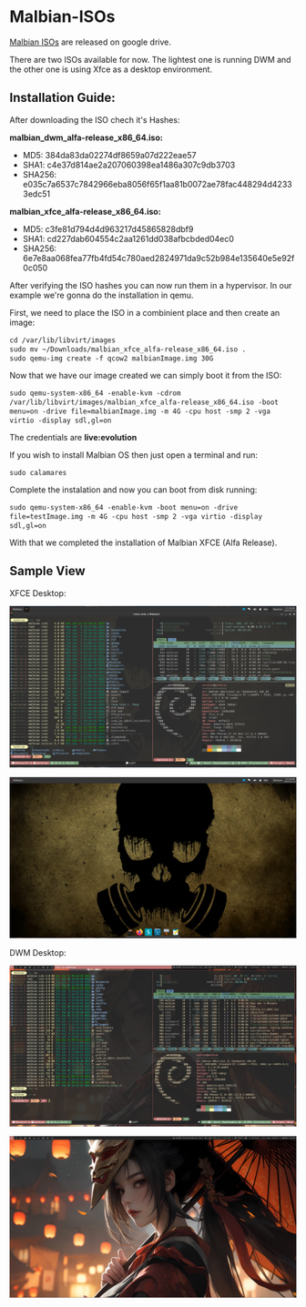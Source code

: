 # Malbian-ISOs

[Malbian ISOs](https://drive.google.com/drive/u/2/folders/1QfVZWiBBJb9UHMUkeOeDuoTZrOpJAYax) are released on google drive.

There are two ISOs available for now. The lightest one is running DWM and the other one is using Xfce as a desktop environment.

## Installation Guide:

After downloading the ISO chech it's Hashes:

**malbian_dwm_alfa-release_x86_64.iso:**
- MD5: 384da83da02274df8659a07d222eae57
- SHA1: c4e37d814ae2a207060398ea1486a307c9db3703
- SHA256: e035c7a6537c7842966eba8056f65f1aa81b0072ae78fac448294d42333edc51

**malbian_xfce_alfa-release_x86_64.iso:**
- MD5: c3fe81d794d4d963217d45865828dbf9
- SHA1: cd227dab604554c2aa1261dd038afbcbded04ec0
- SHA256: 6e7e8aa068fea77fb4fd54c780aed2824971da9c52b984e135640e5e92f0c050 

After verifying the ISO hashes you can now run them in a hypervisor. In our example we're gonna do the installation in qemu.

First, we need to place the ISO in a combinient place and then create an image:
```shell
cd /var/lib/libvirt/images
sudo mv ~/Downloads/malbian_xfce_alfa-release_x86_64.iso .
sudo qemu-img create -f qcow2 malbianImage.img 30G
```
Now that we have our image created we can simply boot it from the ISO:
```shell
sudo qemu-system-x86_64 -enable-kvm -cdrom /var/lib/libvirt/images/malbian_xfce_alfa-release_x86_64.iso -boot menu=on -drive file=malbianImage.img -m 4G -cpu host -smp 2 -vga virtio -display sdl,gl=on
```

The credentials are **live:evolution**

If you wish to install Malbian OS then just open a terminal and run:
```shell
sudo calamares
```

Complete the instalation and now you can boot from disk running:
```shell
sudo qemu-system-x86_64 -enable-kvm -boot menu=on -drive file=testImage.img -m 4G -cpu host -smp 2 -vga virtio -display sdl,gl=on
```

With that we completed the installation of Malbian XFCE (Alfa Release).

## Sample View

XFCE Desktop:

<p align="center"><img src="./samples/malbian_xfce_alfa_release1.png"></p>
<p align="center"><img src="./samples/malbian_xfce_alfa_release2.png"></p>

DWM Desktop:

<p align="center"><img src="./samples/malbian_dwm_alfa_release1.png"></p>
<p align="center"><img src="./samples/malbian_dwm_alfa_release2.png"></p>
